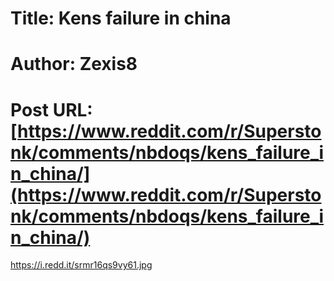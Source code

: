 # Title: Kens failure in china
# Author: Zexis8
# Post URL: [https://www.reddit.com/r/Superstonk/comments/nbdoqs/kens_failure_in_china/](https://www.reddit.com/r/Superstonk/comments/nbdoqs/kens_failure_in_china/)


https://i.redd.it/srmr16qs9vy61.jpg